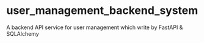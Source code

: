 # user_management_backend_system
A backend API service for user management which write by FastAPI &amp; SQLAlchemy
